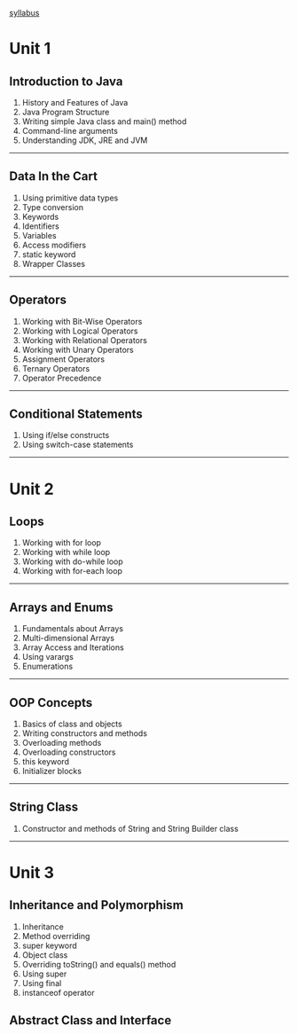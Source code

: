 [syllabus](file:\\C:\Users\ayanr\OneDrive\Desktop\Java_syllabus.pdf)
# Unit 1
## Introduction to Java
1. History and Features of Java
2. Java Program Structure
3. Writing simple Java class and main() method
4. Command-line arguments
5. Understanding JDK, JRE and JVM
---
## Data In the Cart
1. Using primitive data types
2. Type conversion
3. Keywords
4. Identifiers
5. Variables
6. Access modifiers
7. static keyword
8. Wrapper Classes
---
## Operators
1. Working with Bit-Wise Operators
2. Working with Logical Operators
3. Working with Relational Operators
4. Working with Unary Operators
5. Assignment Operators
6. Ternary Operators
7. Operator Precedence
---
## Conditional Statements
1. Using if/else constructs
2. Using switch-case statements
---
# Unit 2
## Loops
1. Working with for loop
2. Working with while loop
3. Working with do-while loop
4. Working with for-each loop
---
## Arrays and Enums
1. Fundamentals about Arrays
2. Multi-dimensional Arrays
3. Array Access and Iterations
4. Using varargs
5. Enumerations
---
## OOP Concepts
1. Basics of class and objects
2. Writing constructors and methods
3. Overloading methods
4. Overloading constructors
5. this keyword
6. Initializer blocks
---
## String Class
1. Constructor and methods of String and String Builder class
---
# Unit 3
## Inheritance and Polymorphism
1. Inheritance
2. Method overriding
3. super keyword
4. Object class
5. Overriding toString() and equals() method
6. Using super
7. Using final
8. instanceof operator
## Abstract Class and Interface